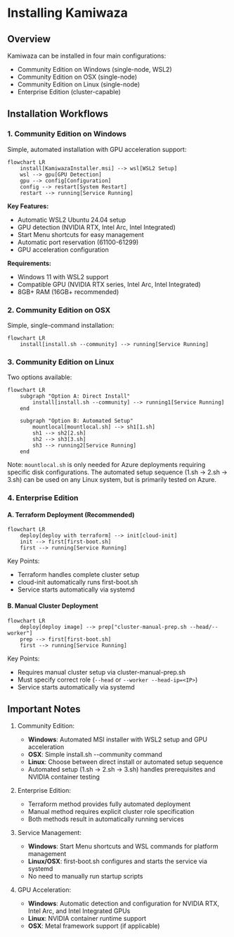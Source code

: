 # Installing Kamiwaza

## Overview

Kamiwaza can be installed in four main configurations:
- Community Edition on Windows (single-node, WSL2)
- Community Edition on OSX (single-node)
- Community Edition on Linux (single-node)
- Enterprise Edition (cluster-capable)

## Installation Workflows

### 1. Community Edition on Windows

Simple, automated installation with GPU acceleration support:

```mermaid
flowchart LR
    install[KamiwazaInstaller.msi] --> wsl[WSL2 Setup]
    wsl --> gpu[GPU Detection]
    gpu --> config[Configuration]
    config --> restart[System Restart]
    restart --> running[Service Running]
```

**Key Features:**
- Automatic WSL2 Ubuntu 24.04 setup
- GPU detection (NVIDIA RTX, Intel Arc, Intel Integrated)
- Start Menu shortcuts for easy management
- Automatic port reservation (61100-61299)
- GPU acceleration configuration

**Requirements:**
- Windows 11 with WSL2 support
- Compatible GPU (NVIDIA RTX series, Intel Arc, Intel Integrated)
- 8GB+ RAM (16GB+ recommended)

### 2. Community Edition on OSX

Simple, single-command installation:

```mermaid
flowchart LR
    install[install.sh --community] --> running[Service Running]
```

### 3. Community Edition on Linux

Two options available:

```mermaid
flowchart LR
    subgraph "Option A: Direct Install"
        install[install.sh --community] --> running1[Service Running]
    end
    
    subgraph "Option B: Automated Setup"
        mountlocal[mountlocal.sh] --> sh1[1.sh]
        sh1 --> sh2[2.sh]
        sh2 --> sh3[3.sh]
        sh3 --> running2[Service Running]
    end
```

Note: `mountlocal.sh` is only needed for Azure deployments requiring specific disk configurations.
The automated setup sequence (1.sh -> 2.sh -> 3.sh) can be used on any Linux system, but is primarily tested on Azure.

### 4. Enterprise Edition

#### A. Terraform Deployment (Recommended)

```mermaid
flowchart LR
    deploy[deploy with terraform] --> init[cloud-init]
    init --> first[first-boot.sh]
    first --> running[Service Running]
```

Key Points:
- Terraform handles complete cluster setup
- cloud-init automatically runs first-boot.sh
- Service starts automatically via systemd

#### B. Manual Cluster Deployment

```mermaid
flowchart LR
    deploy[deploy image] --> prep["cluster-manual-prep.sh --head/--worker"]
    prep --> first[first-boot.sh]
    first --> running[Service Running]
```

Key Points:
- Requires manual cluster setup via cluster-manual-prep.sh
- Must specify correct role (`--head` or `--worker --head-ip=<IP>`)
- Service starts automatically via systemd

## Important Notes

1. Community Edition:
   - **Windows**: Automated MSI installer with WSL2 setup and GPU acceleration
   - **OSX**: Simple install.sh --community command
   - **Linux**: Choose between direct install or automated setup sequence
   - Automated setup (1.sh -> 2.sh -> 3.sh) handles prerequisites and NVIDIA container testing

2. Enterprise Edition:
   - Terraform method provides fully automated deployment
   - Manual method requires explicit cluster role specification
   - Both methods result in automatically running services

3. Service Management:
   - **Windows**: Start Menu shortcuts and WSL commands for platform management
   - **Linux/OSX**: first-boot.sh configures and starts the service via systemd
   - No need to manually run startup scripts

4. GPU Acceleration:
   - **Windows**: Automatic detection and configuration for NVIDIA RTX, Intel Arc, and Intel Integrated GPUs
   - **Linux**: NVIDIA container runtime support
   - **OSX**: Metal framework support (if applicable)